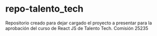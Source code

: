 # repo-talento_tech
Repositorio creado para dejar cargado el proyecto a presentar para la aprobación del curso de React JS de Talento Tech. Comisión 25235
